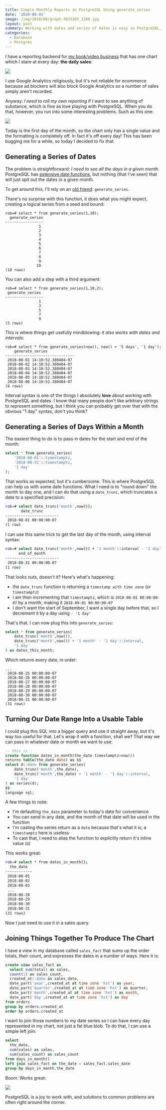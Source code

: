 ```yaml
---
title: Simple Monthly Reports in PostgreSQL Using generate_series
date: '2018-08-01'
image: /img/2018/08/graph-3033203_1280.jpg
layout: post
summary: Working with dates and series of dates is easy in PostgreSQL, especially using generate_series.
categories:
  - Database
  - Postgres
---
```


I have a reporting backend for [my book/video business](https://bigmachine.io) that has one chart which I stare at every day: **the daily sales**:

![](https://blog.bigmachine.io/img/screenshot_929.jpg)

I use Google Analytics religiously, but it's not reliable for ecommerce because ad blockers will also block Google Analytics so a number of sales simply aren't recorded.

Anyway: _I need to roll my own reporting_ if I want to see anything of substance, which is fine as love playing with PostgreSQL. When you do that, however, you run into some interesting problems. Such as this one:

![](https://blog.bigmachine.io/img/screenshot_930.jpg)

Today is the first day of the month, so the chart only has a single value and the formatting is completely off. In fact it's off every day! This has been bugging me for a while, so today I decided to fix that.

## Generating a Series of Dates

The problem is straightforward: _I need to see all the days in a given month_. PostgreSQL has [extensive date functions](https://www.postgresql.org/docs/10/static/functions-datetime.html), but nothing (that I've seen) that will just spit out the dates in a given month.

To get around this, I'll rely on an [old friend](https://www.postgresql.org/docs/10/static/functions-srf.html): `generate_series`.

There's no surprise with this function, it does what you might expect, creating a logical series from a seed and bound:

```
rob=# select * from generate_series(1,10);
  generate_series
-----------------
               1
               2
               3
               4
               5
               6
               7
               8
               9
              10
(10 rows)
```

You can also add a step with a third argument:

```
rob=# select * from generate_series(1,10,2);
 generate_series 
-----------------
               1
               3
               5
               7
               9
(5 rows)
```

This is where things get usefully mindblowing: _it also works with dates and intervals_:

```
rob=# select * from generate_series(now(), now() + '5 days', '1 day');
    generate_series        
-------------------------------
 2018-08-01 14:10:52.380404-07
 2018-08-02 14:10:52.380404-07
 2018-08-03 14:10:52.380404-07
 2018-08-04 14:10:52.380404-07
 2018-08-05 14:10:52.380404-07
 2018-08-06 14:10:52.380404-07
(6 rows)
```

Interval syntax is one of the things I absolutely **love** about working with PostgreSQL and dates. I know that many people don't like arbitrary strings to represent something, but I think you can probably get over that with the obvious "1 day" syntax, don't you think?

## Generating a Series of Days Within a Month

The easiest thing to do is to pass in dates for the start and end of the month:

```sql
select * from generate_series(
    '2018-08-01'::timestamptz,
    '2018-08-31'::timestamptz,
    '1 day'
);
```

That works as expected, but it's cumbersome. This is where PostgreSQL can help us with some date functions. What I need is to "round down" the month to day one, and I can do that using a `date_trunc`, which truncates a date to a specified precision:

```sh
rob=# select date_trunc('month',now());
       date_trunc       
------------------------
 2018-08-01 00:00:00-07
(1 row)
```

I can use this same trick to get the last day of the month, using interval syntax:

```sh
rob=# select date_trunc('month',now()) + '1 month'::interval - '1 day'::interval as end_of_month;
      end_of_month      
------------------------
 2018-08-31 00:00:00-07
(1 row)
```

That looks nuts, doesn't it? Here's what's happening:

- the `date_trunc` function is returning a `timestamp with time zone` (or `timestamptz`)
- I am then incrementing that `timestamptz`, which is `2018-08-01 00:00:00-07` by a month, making it `2018-09-01 00:00:00-07`
- I don't want the start of September, I want a single day before that, so I decrement it by a day using `- '1 day'`

That's that. I can now plug this into `generate_series`:

```sql
select * from generate_series(
    date_trunc('month',now()),
    date_trunc('month',now()) + '1 month' - '1 day'::interval,
    '1 day'
) as dates_this_month;
```

Which returns every date, in order:

```
...
 2018-08-25 00:00:00-07
 2018-08-26 00:00:00-07
 2018-08-27 00:00:00-07
 2018-08-28 00:00:00-07
 2018-08-29 00:00:00-07
 2018-08-30 00:00:00-07
 2018-08-31 00:00:00-07
(31 rows)
```

## Turning Our Date Range Into a Usable Table

I could plug this SQL into a bigger query and use it straight away, but it's way too useful for that. Let's wrap it with a function, shall we? That way we can pass in whatever date or month we want to use:

```sql
-- this is 
create function dates_in_month(the_date timestamptz=now())
returns table(the_date date) as $$
select d::date from generate_series(
    date_trunc('month',the_date),
    date_trunc('month',the_date) + '1 month' - '1 day'::interval,
    '1 day'
) as series(d);
$$
language sql;
```

A few things to note:

- I'm defaulting `the_date` parameter to today's date for convenience
- You can send in any date, and the month of that date will be used in the function
- I'm casting the series return as a `date` because that's what it is; a `timestamptz` here is useless
- To cast that, I need to alias the function to explicitly return it's inline value (`d`)

This works great:

```sh
rob=# select * from dates_in_month();
  the_date  
------------
 2018-08-01
 2018-08-02
 2018-08-03
 ...
 2018-08-28
 2018-08-29
 2018-08-30
 2018-08-31
(31 rows)
```

Now I just need to use it in a sales query.

## Joining Things Together To Produce The Chart

I have a view in my database called `sales_fact` that sums up the order totals, their count, and expresses the dates in a number of ways. Here it is:

```sql
create view sales_fact as 
  select sum(total) as sales, 
  count(1) as sales_count,
  created_at::date as sales_date,
  date_part('year',created_at at time zone 'hst') as year,
  date_part('quarter',created_at at time zone 'hst') as quarter,
  date_part('month',created_at at time zone 'hst') as month,
  date_part('day',created_at at time zone 'hst') as day
from orders
group by orders.created_at
order by orders.created_at
```

I want to join those numbers to my date series so I can have every day represented in my chart, not just a fat blue blob. To do that, I can use a simple left join:

```sql
select 
  the_date, 
  sum(sales) as sales, 
  sum(sales_count) as sales_count
from days_in_month()
left join sales_fact on the_date = sales_fact.sales_date
group by days_in_month.the_date
```

Boom. Works great:

![](https://blog.bigmachine.io/img/screenshot_931.jpg)

PostgreSQL is a joy to work with, and solutions to common problems are often right around the corner.
